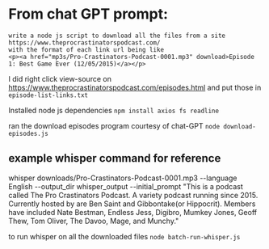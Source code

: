 # From chat GPT prompt:
```
write a node js script to download all the files from a site https://www.theprocrastinatorspodcast.com/ 
with the format of each link url being like 
<p><a href="mp3s/Pro-Crastinators-Podcast-0001.mp3" download>Episode 1: Best Game Ever (12/05/2015)</a></p>
```

I did right click view-source on https://www.theprocrastinatorspodcast.com/episodes.html and put those in `episode-list-links.txt`

Installed node js dependencies
`npm install axios fs readline`

ran the download episodes program courtesy of chat-GPT
`node download-episodes.js` 


## example whisper command for reference
whisper downloads/Pro-Crastinators-Podcast-0001.mp3 --language English --output_dir whisper_output --initial_prompt "This is a podcast called The Pro Crastinators Podcast. A variety podcast running since 2015. Currently hosted by are Ben Saint and Gibbontake(or Hippocrit). Members have included Nate Bestman, Endless Jess, Digibro, Mumkey Jones, Geoff Thew, Tom Oliver, The Davoo, Mage, and Munchy."

to run whisper on all the downloaded files
`node batch-run-whisper.js` 